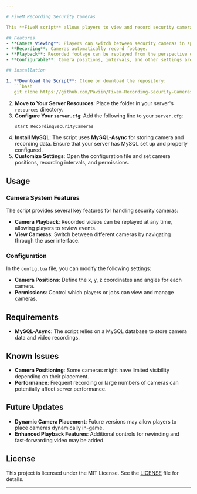 ```yaml
---

# FiveM Recording Security Cameras

This **FiveM script** allows players to view and record security camera footage in real time. It’s designed to enhance **roleplay scenarios** such as police surveillance or property monitoring. The system enables **live monitoring**, **automatic recording**, and the ability to **replay** previously recorded footage.

## Features
- **Camera Viewing**: Players can switch between security cameras in specified locations.
- **Recording**: Cameras automatically record footage.
- **Playback**: Recorded footage can be replayed from the perspective of the cameras.
- **Configurable**: Camera positions, intervals, and other settings are easily customizable through the configuration files.

## Installation

1. **Download the Script**: Clone or download the repository:
   ```bash
   git clone https://github.com/Paviin/Fivem-Recording-Security-Cameras.git
   ```
2. **Move to Your Server Resources**: Place the folder in your server's `resources` directory.
3. **Configure Your `server.cfg`**: Add the following line to your `server.cfg`:
   ```bash
   start RecordingSecurityCameras
   ```
4. **Install MySQL**: The script uses **MySQL-Async** for storing camera and recording data. Ensure that your server has MySQL set up and properly configured.
5. **Customize Settings**: Open the configuration file and set camera positions, recording intervals, and permissions.

## Usage

### Camera System Features
The script provides several key features for handling security cameras:

- **Camera Playback**: Recorded videos can be replayed at any time, allowing players to review events.
- **View Cameras**: Switch between different cameras by navigating through the user interface.

### Configuration
In the `config.lua` file, you can modify the following settings:
- **Camera Positions**: Define the x, y, z coordinates and angles for each camera.
- **Permissions**: Control which players or jobs can view and manage cameras.
  
## Requirements
- **MySQL-Async**: The script relies on a MySQL database to store camera data and video recordings.
  
## Known Issues
- **Camera Positioning**: Some cameras might have limited visibility depending on their placement.
- **Performance**: Frequent recording or large numbers of cameras can potentially affect server performance.

## Future Updates
- **Dynamic Camera Placement**: Future versions may allow players to place cameras dynamically in-game.
- **Enhanced Playback Features**: Additional controls for rewinding and fast-forwarding video may be added.

## License
This project is licensed under the MIT License. See the [LICENSE](LICENSE) file for details.

---
```

